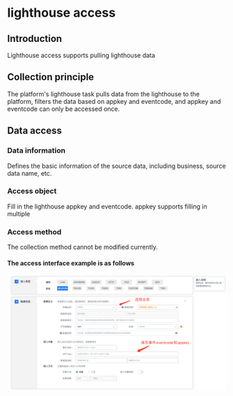 # lighthouse access

## Introduction

Lighthouse access supports pulling lighthouse data

## Collection principle

The platform's lighthouse task pulls data from the lighthouse to the platform, filters the data based on appkey and eventcode, and appkey and eventcode can only be accessed once.

## Data access

### Data information

Defines the basic information of the source data, including business, source data name, etc.

### Access object

Fill in the lighthouse appkey and eventcode. appkey supports filling in multiple

### Access method

The collection method cannot be modified currently.

#### The access interface example is as follows

![](../../../../assets/access_new_beacon.png)
